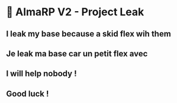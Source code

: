 

# 🐲 AlmaRP V2 - Project Leak
## I leak my base because a skid flex wih them
## Je leak ma base car un petit flex avec

## I will help nobody !
## Good luck !
